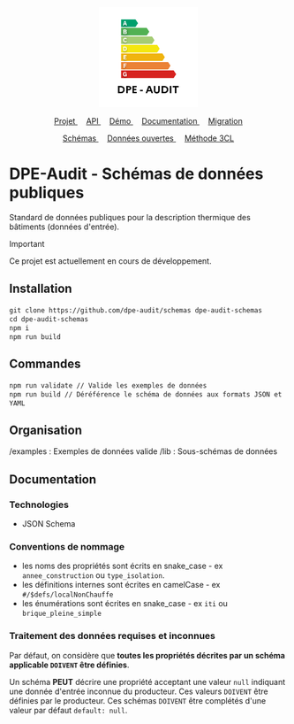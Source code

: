<div align="center">
    <img width="auto" height="180" src="https://raw.githubusercontent.com/dpe-audit/.github/refs/heads/main/assets/logo.svg" alt="DPE-Audit">
</div>
<p align="center">
	<a href="https://github.com/dpe-audit">
		Projet
	</a>&nbsp;&nbsp;&nbsp;
	<a href="https://github.com/dpe-audit/api">
		API
	</a>&nbsp;&nbsp;&nbsp;
	<a href="https://github.com/dpe-audit/api">
		Démo
	</a>&nbsp;&nbsp;&nbsp;
	<a href="https://github.com/dpe-audit/documentation">
		Documentation
	</a>&nbsp;&nbsp;&nbsp;
	<a href="https://github.com/dpe-audit/migration">
		Migration
	</a>
</p>
<p align="center">
	<a href="https://github.com/dpe-audit/schemas">
		Schémas
	</a>&nbsp;&nbsp;&nbsp;
	<a href="https://github.com/dpe-audit/opendata">
		Données ouvertes
	</a>&nbsp;&nbsp;&nbsp;
	<a href="https://github.com/dpe-audit/methode-3cl">
		Méthode 3CL
	</a>
</p>

# DPE-Audit - Schémas de données publiques

Standard de données publiques pour la description thermique des bâtiments (données d'entrée).

> [!IMPORTANT]
> Ce projet est actuellement en cours de développement.

## Installation

```
git clone https://github.com/dpe-audit/schemas dpe-audit-schemas
cd dpe-audit-schemas
npm i
npm run build
```

## Commandes

```
npm run validate // Valide les exemples de données
npm run build // Déréférence le schéma de données aux formats JSON et YAML
```

## Organisation

/examples : Exemples de données valide
/lib : Sous-schémas de données

## Documentation

### Technologies

- JSON Schema

### Conventions de nommage

- les noms des propriétés sont écrits en snake_case - ex `annee_construction` ou `type_isolation`.
- les définitions internes sont écrites en camelCase - ex `#/$defs/localNonChauffe`
- les énumérations sont écrites en snake_case - ex `iti` ou `brique_pleine_simple`

### Traitement des données requises et inconnues

Par défaut, on considère que **toutes les propriétés décrites par un schéma applicable `DOIVENT` être définies**.

Un schéma **PEUT** décrire une propriété acceptant une valeur `null` indiquant une donnée d'entrée inconnue du producteur. Ces valeurs `DOIVENT` être définies par le producteur. Ces schémas `DOIVENT` être complétés d'une valeur par défaut `default: null`.
